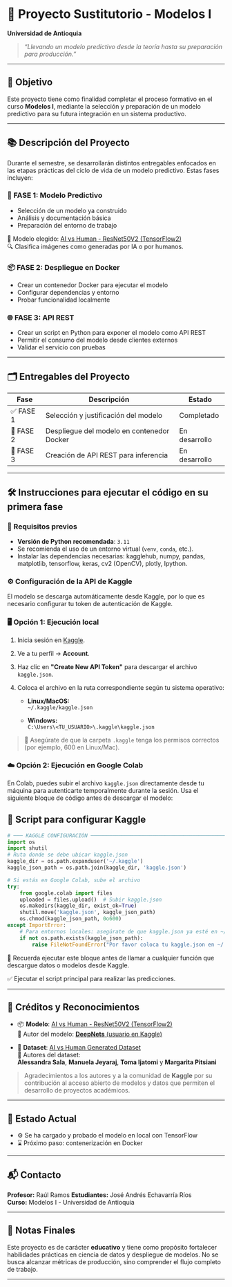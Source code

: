 # 🧠 Proyecto Sustitutorio - Modelos I  
**Universidad de Antioquia**

> _“Llevando un modelo predictivo desde la teoría hasta su preparación para producción.”_

---

## 🎯 Objetivo

Este proyecto tiene como finalidad completar el proceso formativo en el curso **Modelos I**, mediante la selección y preparación de un modelo predictivo para su futura integración en un sistema productivo.

---

## 📚 Descripción del Proyecto

Durante el semestre, se desarrollarán distintos entregables enfocados en las etapas prácticas del ciclo de vida de un modelo predictivo. Estas fases incluyen:

### 🚦 FASE 1: Modelo Predictivo
- Selección de un modelo ya construido
- Análisis y documentación básica
- Preparación del entorno de trabajo

📌 Modelo elegido: [AI vs Human - ResNet50V2 (TensorFlow2)](https://www.kaggle.com/models/utkarshsaxenadn/ai-vs-human/TensorFlow2/default/1)  
🔍 Clasifica imágenes como generadas por IA o por humanos.

### 📦 FASE 2: Despliegue en Docker
- Crear un contenedor Docker para ejecutar el modelo
- Configurar dependencias y entorno
- Probar funcionalidad localmente

### 🌐 FASE 3: API REST
- Crear un script en Python para exponer el modelo como API REST
- Permitir el consumo del modelo desde clientes externos
- Validar el servicio con pruebas

---

## 🗂️ Entregables del Proyecto

| Fase | Descripción | Estado |
|------|-------------|--------|
| ✅ FASE 1 | Selección y justificación del modelo | Completado |
| 🔧 FASE 2 | Despliegue del modelo en contenedor Docker | En desarrollo |
| 🔧 FASE 3 | Creación de API REST para inferencia | En desarrollo |

---

## 🛠️ Instrucciones para ejecutar el código en su primera fase

### 🐍 Requisitos previos

- **Versión de Python recomendada**: `3.11`
- Se recomienda el uso de un entorno virtual (`venv`, `conda`, etc.).
- Instalar las dependencias necesarias: kagglehub, numpy, pandas, matplotlib, tensorflow, keras, cv2 (OpenCV), plotly, Ipython.

### ⚙️ Configuración de la API de Kaggle

El modelo se descarga automáticamente desde Kaggle, por lo que es necesario configurar tu token de autenticación de Kaggle.

### 🖥️ Opción 1: Ejecución local

1. Inicia sesión en [Kaggle](https://www.kaggle.com/).
2. Ve a tu perfil → **Account**.
3. Haz clic en **"Create New API Token"** para descargar el archivo `kaggle.json`.
4. Coloca el archivo en la ruta correspondiente según tu sistema operativo:

   - **Linux/MacOS:**  
     `~/.kaggle/kaggle.json`

   - **Windows:**  
     `C:\Users\<TU_USUARIO>\.kaggle\kaggle.json`

> 🔐 Asegúrate de que la carpeta `.kaggle` tenga los permisos correctos (por ejemplo, 600 en Linux/Mac).

### ☁️ Opción 2: Ejecución en Google Colab

En Colab, puedes subir el archivo `kaggle.json` directamente desde tu máquina para autenticarte temporalmente durante la sesión. Usa el siguiente bloque de código antes de descargar el modelo:

## 📜 Script para configurar Kaggle 

```python
# ─── KAGGLE CONFIGURACIÓN ─────────────────────────────────────────────────────
import os
import shutil
# Ruta donde se debe ubicar kaggle.json
kaggle_dir = os.path.expanduser('~/.kaggle')
kaggle_json_path = os.path.join(kaggle_dir, 'kaggle.json')

# Si estás en Google Colab, sube el archivo
try:
    from google.colab import files
    uploaded = files.upload()  # Subir kaggle.json
    os.makedirs(kaggle_dir, exist_ok=True)
    shutil.move('kaggle.json', kaggle_json_path)
    os.chmod(kaggle_json_path, 0o600)
except ImportError:
    # Para entornos locales: asegúrate de que kaggle.json ya esté en ~/.kaggle/
    if not os.path.exists(kaggle_json_path):
        raise FileNotFoundError("Por favor coloca tu kaggle.json en ~/.kaggle/")
```

📌 Recuerda ejecutar este bloque antes de llamar a cualquier función que descargue datos o modelos desde Kaggle.

✅ Ejecutar el script principal para realizar las predicciones. 


---

## 👥 Créditos y Reconocimientos

- 📦 **Modelo**: [AI vs Human - ResNet50V2 (TensorFlow2)](https://www.kaggle.com/models/utkarshsaxenadn/ai-vs-human/TensorFlow2/default/1)  
  📌 Autor del modelo: [**DeepNets** (usuario en Kaggle)](https://www.kaggle.com/utkarshsaxenadn)

- 🧾 **Dataset**: [AI vs Human Generated Dataset](https://www.kaggle.com/datasets/alessandrasala79/ai-vs-human-generated-dataset)  
  👥 Autores del dataset:  
  **Alessandra Sala**, **Manuela Jeyaraj**, **Toma Ijatomi** y **Margarita Pitsiani**

> Agradecimientos a los autores y a la comunidad de **Kaggle** por su contribución al acceso abierto de modelos y datos que permiten el desarrollo de proyectos académicos.

---

## 🧪 Estado Actual

- ⚙️ Se ha cargado y probado el modelo en local con TensorFlow
- ⌛ Próximo paso: contenerización en Docker

---

## 📬 Contacto

**Profesor:** Raúl Ramos 
**Estudiantes:** José Andrés Echavarría Ríos  
**Curso:** Modelos I - Universidad de Antioquia

---

## 📌 Notas Finales

Este proyecto es de carácter **educativo** y tiene como propósito fortalecer habilidades prácticas en ciencia de datos y despliegue de modelos. No se busca alcanzar métricas de producción, sino comprender el flujo completo de trabajo.

---


